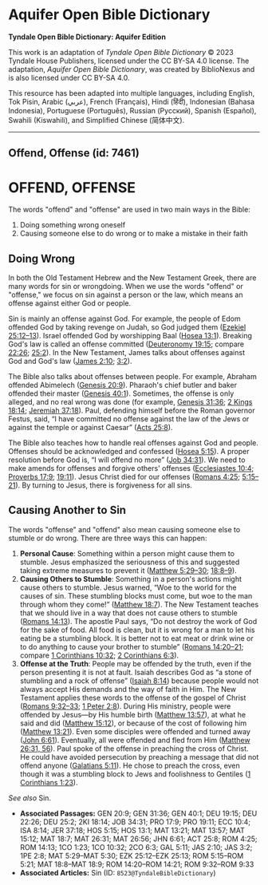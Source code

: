 # Aquifer Open Bible Dictionary

**Tyndale Open Bible Dictionary: Aquifer Edition**

This work is an adaptation of *Tyndale Open Bible Dictionary* © 2023 Tyndale House Publishers, licensed under the CC BY\-SA 4\.0 license. The adaptation, *Aquifer Open Bible Dictionary*, was created by BiblioNexus and is also licensed under CC BY\-SA 4\.0\.

This resource has been adapted into multiple languages, including English, Tok Pisin, Arabic (عربي), French (Français), Hindi (हिंदी), Indonesian (Bahasa Indonesia), Portuguese (Português), Russian (Русский), Spanish (Español), Swahili (Kiswahili), and Simplified Chinese (简体中文).



--------------------------------

## Offend, Offense (id: 7461)

OFFEND, OFFENSE
===============

The words "offend" and "offense" are used in two main ways in the Bible:

1. Doing something wrong oneself
2. Causing someone else to do wrong or to make a mistake in their faith

Doing Wrong
-----------

In both the Old Testament Hebrew and the New Testament Greek, there are many words for sin or wrongdoing. When we use the words "offend" or "offense," we focus on sin against a person or the law, which means an offense against either God or people.

Sin is mainly an offense against God. For example, the people of Edom offended God by taking revenge on Judah, so God judged them ([Ezekiel 25:12](https://ref.ly/Ezek25:12-Ezek25:13)[–](https://ref.ly/Ezek25:12-Ezek25:13)[13](https://ref.ly/Ezek25:12-Ezek25:13)). Israel offended God by worshipping Baal ([Hosea 13:1](https://ref.ly/Hos13:1)). Breaking God's law is called an offense committed ([Deuteronomy 19:15](https://ref.ly/Deut19:15); compare [22:26](https://ref.ly/Deut22:26); [25:2](https://ref.ly/Deut25:2)). In the New Testament, James talks about offenses against God and God's law ([James 2:10](https://ref.ly/Jas2:10); [3:2](https://ref.ly/Jas3:2)).

The Bible also talks about offenses between people. For example, Abraham offended Abimelech ([Genesis 20:9](https://ref.ly/Gen20:9)). Pharaoh's chief butler and baker offended their master ([Genesis 40:1](https://ref.ly/Gen40:1)). Sometimes, the offense is only alleged, and no real wrong was done (for example, [Genesis 31:36](https://ref.ly/Gen31:36); [2 Kings 18:14](https://ref.ly/2Kgs18:14); [Jeremiah 37:18](https://ref.ly/Jer37:18)). Paul, defending himself before the Roman governor Festus, said, “I have committed no offense against the law of the Jews or against the temple or against Caesar” ([Acts 25:8](https://ref.ly/Acts25:8)).

The Bible also teaches how to handle real offenses against God and people. Offenses should be acknowledged and confessed ([Hosea 5:15](https://ref.ly/Hos5:15)). A proper resolution before God is, “I will offend no more” ([Job 34:31](https://ref.ly/Job34:31)). We need to make amends for offenses and forgive others' offenses ([Ecclesiastes 10:4](https://ref.ly/Eccl10:4); [Proverbs 17:9](https://ref.ly/Prov17:9); [19:11](https://ref.ly/Prov19:11)). Jesus Christ died for our offenses ([Romans 4:25](https://ref.ly/Rom4:25); [5:15–21](https://ref.ly/Rom5:15-Rom5:21)). By turning to Jesus, there is forgiveness for all sins.

Causing Another to Sin
----------------------

The words "offense" and "offend" also mean causing someone else to stumble or do wrong. There are three ways this can happen:

1. **Personal Cause**: Something within a person might cause them to stumble. Jesus emphasized the seriousness of this and suggested taking extreme measures to prevent it ([Matthew 5:29](https://ref.ly/Matt5:29-Matt5:30)[–](https://ref.ly/Matt5:29-Matt5:30)[30](https://ref.ly/Matt5:29-Matt5:30); [18:8](https://ref.ly/Matt18:8-Matt18:9)[–](https://ref.ly/Matt18:8-Matt18:9)[9](https://ref.ly/Matt18:8-Matt18:9)).
2. **Causing Others to Stumble**: Something in a person's actions might cause others to stumble. Jesus warned, “Woe to the world for the causes of sin. These stumbling blocks must come, but woe to the man through whom they come!” ([Matthew 18:7](https://ref.ly/Matt18:7)). The New Testament teaches that we should live in a way that does not cause others to stumble ([Romans 14:13](https://ref.ly/Rom14:13)). The apostle Paul says, “Do not destroy the work of God for the sake of food. All food is clean, but it is wrong for a man to let his eating be a stumbling block. It is better not to eat meat or drink wine or to do anything to cause your brother to stumble” ([Romans 14:20](https://ref.ly/Rom14:20-Rom14:21)[–](https://ref.ly/Rom14:20-Rom14:21)[21](https://ref.ly/Rom14:20-Rom14:21); compare [1 Corinthians 10:32](https://ref.ly/1Cor10:32); [2 Corinthians 6:3](https://ref.ly/2Cor6:3)).
3. **Offense at the Truth**: People may be offended by the truth, even if the person presenting it is not at fault. Isaiah describes God as “a stone of stumbling and a rock of offense” ([Isaiah 8:14](https://ref.ly/Isa8:14)) because people would not always accept His demands and the way of faith in Him. The New Testament applies these words to the offense of the gospel of Christ ([Romans 9:32](https://ref.ly/Rom9:32-Rom9:33)[–](https://ref.ly/Rom9:32-Rom9:33)[33](https://ref.ly/Rom9:32-Rom9:33); [1 Peter 2:8](https://ref.ly/1Pet2:8)). During His ministry, people were offended by Jesus—by His humble birth ([Matthew 13:57](https://ref.ly/Matt13:57)), at what he said and did ([Matthew 15:12](https://ref.ly/Matt15:12)), or because of the cost of following him ([Matthew 13:21](https://ref.ly/Matt13:21)). Even some disciples were offended and turned away ([John 6:61](https://ref.ly/John6:61)). Eventually, all were offended and fled from Him ([Matthew 26:31, 56](https://ref.ly/Matt26:31,Matt26:56)). Paul spoke of the offense in preaching the cross of Christ. He could have avoided persecution by preaching a message that did not offend anyone ([Galatians 5:11](https://ref.ly/Gal5:11)). He chose to preach the cross, even though it was a stumbling block to Jews and foolishness to Gentiles ([1 Corinthians 1:23](https://ref.ly/1Cor1:23)).

*See also* Sin.

* **Associated Passages:** GEN 20:9; GEN 31:36; GEN 40:1; DEU 19:15; DEU 22:26; DEU 25:2; 2KI 18:14; JOB 34:31; PRO 17:9; PRO 19:11; ECC 10:4; ISA 8:14; JER 37:18; HOS 5:15; HOS 13:1; MAT 13:21; MAT 13:57; MAT 15:12; MAT 18:7; MAT 26:31; MAT 26:56; JHN 6:61; ACT 25:8; ROM 4:25; ROM 14:13; 1CO 1:23; 1CO 10:32; 2CO 6:3; GAL 5:11; JAS 2:10; JAS 3:2; 1PE 2:8; MAT 5:29–MAT 5:30; EZK 25:12–EZK 25:13; ROM 5:15–ROM 5:21; MAT 18:8–MAT 18:9; ROM 14:20–ROM 14:21; ROM 9:32–ROM 9:33
* **Associated Articles:** Sin (ID: `8523@TyndaleBibleDictionary`)

